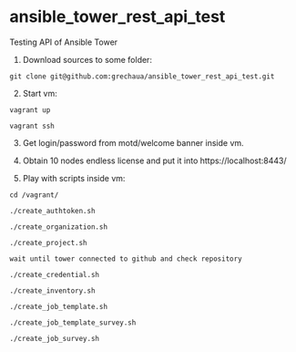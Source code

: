 # ansible_tower_rest_api_test
Testing API of Ansible Tower

1. Download sources to some folder:

```
git clone git@github.com:grechaua/ansible_tower_rest_api_test.git
```

2. Start vm:

```
vagrant up

vagrant ssh
```

3. Get login/password from motd/welcome banner inside vm.

4. Obtain 10 nodes endless license and put it into https://localhost:8443/

5. Play with scripts inside vm:

```
cd /vagrant/

./create_authtoken.sh

./create_organization.sh

./create_project.sh

wait until tower connected to github and check repository

./create_credential.sh

./create_inventory.sh

./create_job_template.sh

./create_job_template_survey.sh

./create_job_survey.sh
```

